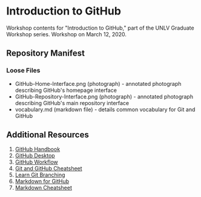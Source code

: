 # Introduction to GitHub
Workshop contents for "Introduction to GitHub," part of the UNLV Graduate Workshop series. Workshop on March 12, 2020.

## Repository Manifest
### Loose Files
* GitHub-Home-Interface.png (photograph) - annotated photograph describing GitHub's homepage interface
* GitHub-Repository-Interface.png (photograph) - annotated photograph describing GitHub's main repository interface
* vocabulary.md (markdown file) - details common vocabulary for Git and GitHub

## Additional Resources
1. [GitHub Handbook](https://guides.github.com/introduction/git-handbook/)
2. [GitHub Desktop](https://desktop.github.com/)
3. [GitHub Workflow](https://guides.github.com/introduction/flow/)
4. [Git and GitHub Cheatsheet](https://github.github.com/training-kit/downloads/github-git-cheat-sheet/)
5. [Learn Git Branching](https://learngitbranching.js.org/)
6. [Markdown for GitHub](https://help.github.com/en/github/writing-on-github)
7. [Markdown Cheatsheet](https://github.com/adam-p/markdown-here/wiki/Markdown-Cheatsheet)
